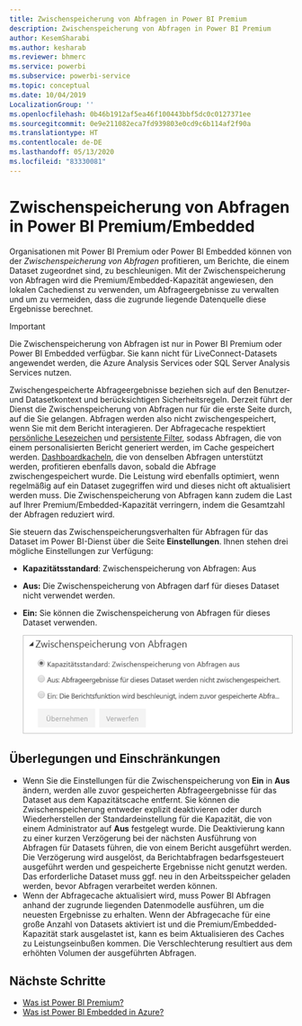 ```yaml
---
title: Zwischenspeicherung von Abfragen in Power BI Premium
description: Zwischenspeicherung von Abfragen in Power BI Premium
author: KesemSharabi
ms.author: kesharab
ms.reviewer: bhmerc
ms.service: powerbi
ms.subservice: powerbi-service
ms.topic: conceptual
ms.date: 10/04/2019
LocalizationGroup: ''
ms.openlocfilehash: 0b46b1912af5ea46f100443bbf5dc0c0127371ee
ms.sourcegitcommit: 0e9e211082eca7fd939803e0cd9c6b114af2f90a
ms.translationtype: HT
ms.contentlocale: de-DE
ms.lasthandoff: 05/13/2020
ms.locfileid: "83330081"
---
```

# <a name="query-caching-in-power-bi-premiumembedded"></a>Zwischenspeicherung von Abfragen in Power BI Premium/Embedded

Organisationen mit Power BI Premium oder Power BI Embedded können von der *Zwischenspeicherung von Abfragen* profitieren, um Berichte, die einem Dataset zugeordnet sind, zu beschleunigen. Mit der Zwischenspeicherung von Abfragen wird die Premium/Embedded-Kapazität angewiesen, den lokalen Cachedienst zu verwenden, um Abfrageergebnisse zu verwalten und um zu vermeiden, dass die zugrunde liegende Datenquelle diese Ergebnisse berechnet.

> [!IMPORTANT]
> Die Zwischenspeicherung von Abfragen ist nur in Power BI Premium oder Power BI Embedded verfügbar. Sie kann nicht für LiveConnect-Datasets angewendet werden, die Azure Analysis Services oder SQL Server Analysis Services nutzen.

Zwischengespeicherte Abfrageergebnisse beziehen sich auf den Benutzer- und Datasetkontext und berücksichtigen Sicherheitsregeln. Derzeit führt der Dienst die Zwischenspeicherung von Abfragen nur für die erste Seite durch, auf die Sie gelangen. Abfragen werden also nicht zwischengespeichert, wenn Sie mit dem Bericht interagieren. Der Abfragecache respektiert [persönliche Lesezeichen](../consumer/end-user-bookmarks.md#personal-bookmarks) und [persistente Filter](https://powerbi.microsoft.com/blog/announcing-persistent-filters-in-the-service/), sodass Abfragen, die von einem personalisierten Bericht generiert werden, im Cache gespeichert werden. [Dashboardkacheln](../create-reports/service-dashboard-tiles.md), die von denselben Abfragen unterstützt werden, profitieren ebenfalls davon, sobald die Abfrage zwischengespeichert wurde. Die Leistung wird ebenfalls optimiert, wenn regelmäßig auf ein Dataset zugegriffen wird und dieses nicht oft aktualisiert werden muss. Die Zwischenspeicherung von Abfragen kann zudem die Last auf Ihrer Premium/Embedded-Kapazität verringern, indem die Gesamtzahl der Abfragen reduziert wird.

Sie steuern das Zwischenspeicherungsverhalten für Abfragen für das Dataset im Power BI-Dienst über die Seite **Einstellungen**. Ihnen stehen drei mögliche Einstellungen zur Verfügung:

- **Kapazitätsstandard**: Zwischenspeicherung von Abfragen: Aus
- **Aus:** Die Zwischenspeicherung von Abfragen darf für dieses Dataset nicht verwendet werden.
- **Ein:** Sie können die Zwischenspeicherung von Abfragen für dieses Dataset verwenden.

    ![Dialogfeld „Zwischenspeicherung von Abfragen“](media/power-bi-query-caching/power-bi-query-3-options.png)

## <a name="considerations-and-limitations"></a>Überlegungen und Einschränkungen

- Wenn Sie die Einstellungen für die Zwischenspeicherung von **Ein** in **Aus** ändern, werden alle zuvor gespeicherten Abfrageergebnisse für das Dataset aus dem Kapazitätscache entfernt. Sie können die Zwischenspeicherung entweder explizit deaktivieren oder durch Wiederherstellen der Standardeinstellung für die Kapazität, die von einem Administrator auf **Aus** festgelegt wurde. Die Deaktivierung kann zu einer kurzen Verzögerung bei der nächsten Ausführung von Abfragen für Datasets führen, die von einem Bericht ausgeführt werden. Die Verzögerung wird ausgelöst, da Berichtabfragen bedarfsgesteuert ausgeführt werden und gespeicherte Ergebnisse nicht genutzt werden. Das erforderliche Dataset muss ggf. neu in den Arbeitsspeicher geladen werden, bevor Abfragen verarbeitet werden können.
- Wenn der Abfragecache aktualisiert wird, muss Power BI Abfragen anhand der zugrunde liegenden Datenmodelle ausführen, um die neuesten Ergebnisse zu erhalten. Wenn der Abfragecache für eine große Anzahl von Datasets aktiviert ist und die Premium/Embedded-Kapazität stark ausgelastet ist, kann es beim Aktualisieren des Caches zu Leistungseinbußen kommen. Die Verschlechterung resultiert aus dem erhöhten Volumen der ausgeführten Abfragen.

## <a name="next-steps"></a>Nächste Schritte

* [Was ist Power BI Premium?](../admin/service-premium-what-is.md)
* [Was ist Power BI Embedded in Azure?](../developer/embedded/azure-pbie-what-is-power-bi-embedded.md)
